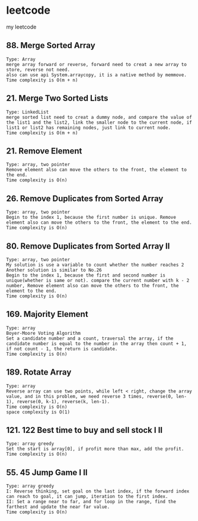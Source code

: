 # leetcode
my leetcode 

## 88. Merge Sorted Array
    Type: Array
    merge array forward or reverse, forward need to creat a new array to store, reverse not need.
    also can use api System.arraycopy, it is a native method by memmove.
    Time complexity is O(m + n)

## 21. Merge Two Sorted Lists
    Type: LinkedList
    merge sorted list need to creat a dummy node, and compare the value of the list1 and the list2, link the smaller node to the current node, if list1 or list2 has remaining nodes, just link to current node.
    Time complexity is O(m + n)

## 21. Remove Element
    Type: array, two pointer
    Remove element also can move the others to the front, the element to the end.
    Time complexity is O(n)

## 26. Remove Duplicates from Sorted Array
    Type: array, two pointer
    Begin to the index 1, because the first number is unique. Remove element also can move the others to the front, the element to the end.
    Time complexity is O(n)

## 80. Remove Duplicates from Sorted Array II
    Type: array, two pointer
    My solution is use a variable to count whether the number reaches 2
    Another solution is similar to No.26
    Begin to the index 1, because the first and second number is unique(whether is same or not). compare the current number with k - 2 number, Remove element also can move the others to the front, the element to the end.
    Time complexity is O(n)

## 169. Majority Element
    Type: array
    Boyer-Moore Voting Algorithm
    Set a candidate number and a count, traversal the array, if the candidate number is equal to the number in the array then count + 1, if not count - 1, the return is candidate.
    Time complexity is O(n)

## 189. Rotate Array
    Type: array
    Reverse array can use two points, while left < right, change the array value, and in this problem, we need reverse 3 times, reverse(0, len-1), reverse(0, k-1), reverse(k, len-1).
    Time complexity is O(n)
    space complexity is O(1)

## 121. 122 Best time to buy and sell stock I II
    Type: array greedy
    Set the start is array[0], if profit more than max, add the profit.
    Time complexity is O(n)

## 55. 45 Jump Game I II
    Type: array greedy
    I: Reverse thinking, set goal on the last index, if the forward index can reach to goal, it can jump, iteration to the first index.
    II: Set a range near to far, and for loop in the range, find the farthest and update the near far value.
    Time complexity is O(n)
